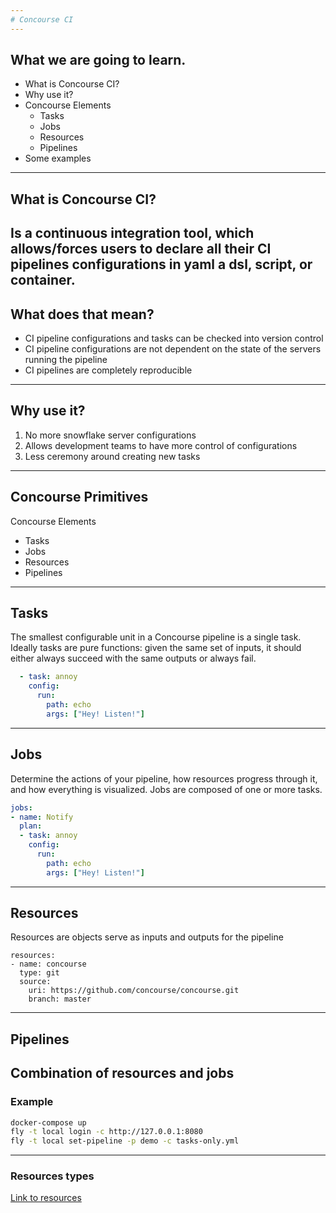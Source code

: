 ```yaml
---
# Concourse CI
---
```

## What we are going to learn.
- What is Concourse CI?
- Why use it?
- Concourse Elements
    - Tasks
    - Jobs
    - Resources
    - Pipelines
- Some examples
---
## What is Concourse CI?
Is a continuous integration tool, which allows/forces users to declare all their CI pipelines configurations in yaml a dsl, script, or container. 
---
## What does that mean?
- CI pipeline configurations and tasks can be checked into version control
- CI pipeline configurations are not dependent on the state of the servers running the pipeline
- CI pipelines are completely reproducible
---
## Why use it?
1. No more snowflake server configurations  
2. Allows development teams to have more control of configurations  
3. Less ceremony around creating new tasks  
---
## Concourse Primitives
Concourse Elements
- Tasks
- Jobs
- Resources
- Pipelines
---
## Tasks
The smallest configurable unit in a Concourse pipeline is a single task.
Ideally tasks are pure functions: given the same set of inputs, it should either always succeed with the same outputs or always fail.
```yml
  - task: annoy
    config:
      run:
        path: echo
        args: ["Hey! Listen!"]
```
---
## Jobs
Determine the actions of your pipeline, how resources progress through it, and how everything is visualized. 
Jobs are composed of one or more tasks.
```yml
jobs:
- name: Notify
  plan:
  - task: annoy
    config:
      run:
        path: echo
        args: ["Hey! Listen!"]
```
---
## Resources
Resources are objects serve as inputs and outputs for the pipeline
```
resources:
- name: concourse
  type: git
  source:
    uri: https://github.com/concourse/concourse.git
    branch: master
```
---
## Pipelines
Combination of resources and jobs
---
### Example
```bash
docker-compose up
fly -t local login -c http://127.0.0.1:8080
fly -t local set-pipeline -p demo -c tasks-only.yml
```
---
### Resources types
[Link to resources](https://concourse.ci/resource-types.html)
